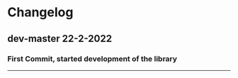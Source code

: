Changelog
=========

## dev-master 22-2-2022

### First Commit, started development of the library

--------